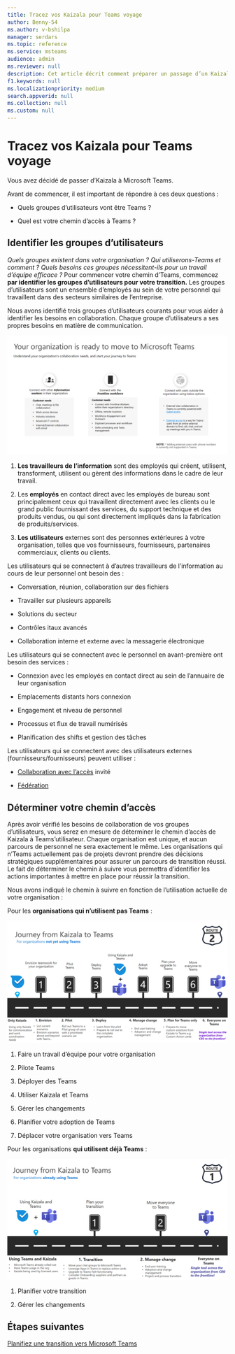 ```yaml
---
title: Tracez vos Kaizala pour Teams voyage
author: Benny-54
ms.author: v-bshilpa
manager: serdars
ms.topic: reference
ms.service: msteams
audience: admin
ms.reviewer: null
description: Cet article décrit comment préparer un passage d’un Kaizala à un Microsoft Teams.
f1.keywords: null
ms.localizationpriority: medium
search.appverid: null
ms.collection: null
ms.custom: null
---
```


# <a name="charting-your-kaizala-to-teams-journey"></a>Tracez vos Kaizala pour Teams voyage

Vous avez décidé de passer d’Kaizala à Microsoft Teams.

Avant de commencer, il est important de répondre à ces deux questions :

- Quels groupes d’utilisateurs vont être Teams ?  

- Quel est votre chemin d’accès à Teams ?

## <a name="identify-user-groups"></a>Identifier les groupes d’utilisateurs

*Quels groupes existent dans votre organisation ? Qui utiliserons-Teams et comment ? Quels besoins ces groupes nécessitent-ils pour un travail d’équipe efficace ?* Pour commencer votre chemin d’Teams, commencez **par identifier les groupes d’utilisateurs pour votre transition.**  Les groupes d’utilisateurs sont un ensemble d’employés au sein de votre personnel qui travaillent dans des secteurs similaires de l’entreprise. 

Nous avons identifié trois groupes d’utilisateurs courants pour vous aider à identifier les besoins en collaboration. Chaque groupe d’utilisateurs a ses propres besoins en matière de communication. 

![Graphique des groupes d’utilisateurs pour la transition](media/kaizala-user-groups.png)

 1. **Les travailleurs de l’information** sont des employés qui créent, utilisent, transforment, utilisent ou gèrent des informations dans le cadre de leur travail.

 2. Les **employés** en contact direct avec les employés de bureau sont principalement ceux qui travaillent directement avec les clients ou le grand public fournissant des services, du support technique et des produits vendus, ou qui sont directement impliqués dans la fabrication de produits/services.

 3. **Les utilisateurs** externes sont des personnes extérieures à votre organisation, telles que vos fournisseurs, fournisseurs, partenaires commerciaux, clients ou clients.

Les utilisateurs qui se connectent à d’autres travailleurs de l’information au cours de leur personnel ont besoin des :

- Conversation, réunion, collaboration sur des fichiers

- Travailler sur plusieurs appareils

- Solutions du secteur

- Contrôles itaux avancés
  
- Collaboration interne et externe avec la messagerie électronique

Les utilisateurs qui se connectent avec le personnel en avant-première ont besoin des services :

- Connexion avec les employés en contact direct au sein de l’annuaire de leur organisation

- Emplacements distants hors connexion

- Engagement et niveau de personnel

- Processus et flux de travail numérisés

- Planification des shifts et gestion des tâches

Les utilisateurs qui se connectent avec des utilisateurs externes (fournisseurs/fournisseurs) peuvent utiliser :

- [Collaboration avec l’accès](/MicrosoftTeams/guest-joins) invité

- [Fédération](/microsoftteams/manage-external-access)

## <a name="determine-your-path"></a>Déterminer votre chemin d’accès

Après avoir vérifié les besoins de collaboration de vos groupes d’utilisateurs, vous serez en mesure de déterminer le chemin d’accès de Kaizala à Teams’utilisateur. Chaque organisation est unique, et aucun parcours de personnel ne sera exactement le même. Les organisations qui n’Teams actuellement pas de projets devront prendre des décisions stratégiques supplémentaires pour assurer un parcours de transition réussi. Le fait de déterminer le chemin à suivre vous permettra d’identifier les actions importantes à mettre en place pour réussir la transition.

Nous avons indiqué le chemin à suivre en fonction de l’utilisation actuelle de votre organisation :  

Pour les **organisations qui n’utilisent pas Teams** :

![Chemin d’accès pour les organisations qui n’utilisent pas actuellement Teams](media/kaizala-not-using-teams.png)

 1. Faire un travail d’équipe pour votre organisation

 2. Pilote Teams
  
 3. Déployer des Teams
  
 4. Utiliser Kaizala et Teams
  
 5. Gérer les changements

 6. Planifier votre adoption de Teams

 7. Déplacer votre organisation vers Teams

Pour les organisations **qui utilisent déjà Teams** :

![Chemin d’accès pour les organisations qui utilisent actuellement des Teams](media/kaizala-using-teams.png)

 1. Planifier votre transition

 2. Gérer les changements

## <a name="next-steps"></a>Étapes suivantes

<a name="ControlSyncThroughput"> </a>

[Planifiez une transition vers Microsoft Teams](/MicrosoftTeams/plan-your-move-kaizala)
